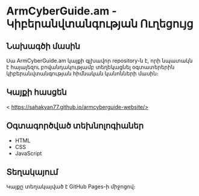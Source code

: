 # ArmCyberGuide.am - Կիբերանվտանգության Ուղեցույց

## Նախագծի մասին
Սա ArmCyberGuide.am կայքի գլխավոր repository-ն է, որի նպատակն է հայալեզու բովանդակությամբ տեղեկացնել օգտատերերին կիբերանվտանգության հիմնական կանոնների մասին։

## Կայքի հասցեն
< https://sahakyan77.github.io/armcyberguide-website/>

## Օգտագործված տեխնոլոգիաներ
* HTML
* CSS
* JavaScript

## Տեղակայում
Կայքը տեղակայված է GitHub Pages-ի միջոցով։
